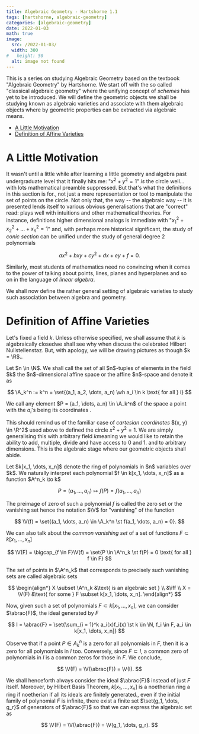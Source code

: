 ```yaml
---
title: Algebraic Geometry - Hartshorne 1.1
tags: [hartshorne, algebraic-geometry]
categories: [algebraic-geometry]
date: 2022-01-03
math: true
image: 
  src: /2022-01-03/
  width: 300
#   height: 50
  alt: image not found
---
```


This is a series on studying Algebraic Geometry based on the textbook "Algebraic Geometry" by Hartshorne. We start off with the so called "classical algebraic geometry" where the unifying concept of _schemes_ has yet to be introduced. We will define the geometric objects we shall be studying known as algebraic varieties and associate with them algebraic objects where by geometric properties can be extracted via algebraic means. 
 
- [A Little Motivation](#a-little-motivation)
- [Definition of Affine Varieties](#definition-of-affine-varieties)

# A Little Motivation
It wasn't until a little while after learning a little geometry and algebra past undergraduate level that it finally hits me: "$x^2 + y^2 = 1$" _is_ the circle<span sidenote> well... with lots mathematical preamble suppressed. But that's what the definitions in this section is for.</span>, not just a mere representation or tool to manipulate the set of points on the circle. Not only that, the way -- the algebraic way -- it is presented lends itself to various obvious generalisations that are "correct"<span sidenote> read: plays well with intuitions and other mathematical theories</span>. For instance, definitions higher dimensional analogs is immediate with "$x_1^2 + x_2^2 + \dots + x_n^2 = 1$" and, with perhaps more historical significant, the study of _conic section_ can be unified under the study of general degree 2 polynomials

$$
ax^2 + bxy + cy^2 + dx + ey + f = 0.
$$

Similarly, most students of mathematics need no convincing when it comes to the power of talking about points, lines, planes and hyperplanes and so on in the language of _linear algebra_. 

We shall now define the rather general setting of algebraic varieties to study such association between algebra and geometry. 

# Definition of Affine Varieties
Let's fixed a field $k$. Unless otherwise specified, we shall assume that $k$ is algebraically closed<span sidenote>we shall see why when discuss the celebrated Hilbert Nullstellenstaz. But, with apology, we will be drawing pictures as though $k = \R$.</span>. 

<div class=def>
Let $n \in \N$. We shall call the set of all $n$-tuples of elements in the field $k$ the <span def> $n$-dimensional affine space</span> or the <span def> affine $n$-space</span> and denote it as 

$$  
\A_k^n := k^n = \set{(a_1, a_2, \dots, a_n) \wh a_i \in k \text{ for all } i}
$$

We call any element $P = (a_1, \dots, a_n) \in \A_k^n$ of the space a <span def> point </span> with the $a_i$'s being its <span def> coordinates </span>. 
</div>

This should remind us of the familiar case of _cartesian coordinates_ $(x, y) \in \R^2$ used above to defined the circle $x^2 + y^2 = 1$. We are simply generalising this with arbitrary field $k$<span sidenote>meaning we would like to retain the ability to add, multiple, divide and have access to $0$ and $1$.</span> and to arbitrary dimensions. This is the algebraic stage where our geometric objects shall abide. 

<div class=def>
Let $k[x_1, \dots, x_n]$ denote the <span def> ring of polynomials </span> in $n$ variables over $k$. We naturally interpret each polynomial $f \in k[x_1, \dots, x_n]$ as a function $A^n_k \to k$ 

$$
P = (a_1, \dots, a_n) \mapsto f(P) = f(a_1, \dots, a_n)
$$

The preimage of zero of such a polynomial $f$ is called the <span def> zero set </span> or the <span def> vanishing set </span><span sidenote> hence the notation $\V$ for "vanishing"</span> of the function

$$
\V(f) = \set{(a_1, \dots, a_n) \in \A_k^n \st f(a_1, \dots, a_n) = 0}.
$$

We can also talk about the _common vanishing set_ of a set of functions $F \subset k[x_1, \dots, x_n]$ 

$$
\V(F) = \bigcap_{f \in F}\V(f) = \set{P \in \A^n_k \st f(P) = 0 \text{ for all } f \in F}
$$

The set of points in $\A^n_k$ that corresponds to precisely such vanishing sets are called <span def> algebraic sets </span>

$$
\begin{align*}
X \subset \A^n_k &\text{ is an algebraic set } \\
&\iff \\
X = \V(F) &\text{ for some } F \subset k[x_1, \dots, x_n].
\end{align*}
$$

</div>

Now, given such a set of polynomials $F \subset k[x_1, \dots, x_n]$, we can consider $\abrac{F}$, the ideal generated by $F$

$$
I = \abrac{F} = \set{\sum_{i = 1}^k a_i(x)f_i(x) \st k \in \N, f_i \in F, a_i \in k[x_1, \dots, x_n]}
$$

Observe that if a point $P \in A^n_k$ is a zero for all polynomials in $F$, then it is a zero for all polynomials in $I$ too. Conversely, since $F \subset I$, a common zero of polynomials in $I$ is a common zeros for those in $F$. We conclude, 

$$
\V(F) = \V(\abrac{F}) = \V(I).
$$

We shall henceforth always consider the ideal $\abrac{F}$ instead of just $F$ itself. Moreover, by Hilbert Basis Theorem, $k[x_1, \dots, x_n]$ is a noetherian ring<span sidenote> a ring if noetherian if all its ideals are finitely generated.</span>, even if the initial family of polynomial $F$ is infinite, there exist a finite set $\set{g_1, \dots, g_r}$ of generators of $\abrac{F}$ so that we can express the algebraic set as 

$$
\V(F) = \V(\abrac{F}) = \V(g_1, \dots, g_r).
$$


<!-- 
# First Consequences



<div class=theorem>
Definition (Algebraic sets) 
Definition (Zariski topology) 
Definition (Affine Variety)
</div>
 
Proposition (First consequences of definitions)


Theorem (Hilbert Nullstellensatz)

Proposition (Irreducible iff prime ideal)



Examples 
 - Irreducible polynomial generates prime ideals



Definition (Affine coordinate ring) 

Definition (Noetherian topological spaces and rings)
Proposition (Reduction to irreducible components)

Definition (Dimension of a topological space)
Definition (Height of a prime ideal and dimension of a ring)
Proposition (Dimension of affine variety = dimension of its coordinate ring)



Exercises -->